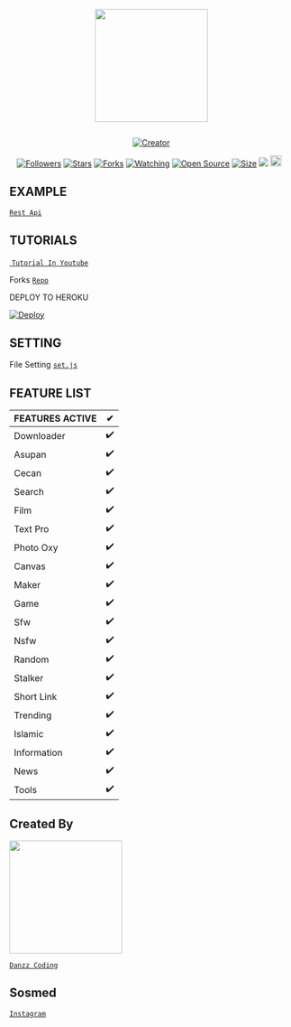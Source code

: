 

<p align="center">
<img src="https://avatars.githubusercontent.com/FxyyCx" width="200" height="200"/>
</p>
<p align="center">
  <a href="#"><img src="http://readme-typing-svg.herokuapp.com?color=00FFFF&center=true&vCenter=true&multiline=false&lines=Welcome+To+My+Rest+Api" alt="">
</p>
<p align="center">
<a href="#"><img title="Creator" src="https://img.shields.io/badge/Creator-DanzzCoding-red.svg?style=for-the-badge&logo=github"></a>
</p>
<p align="center">
<a href="https://github.com/FxyyCx?tab=followers"><img title="Followers" src="https://img.shields.io/github/followers/FxyyCx?color=green&style=flat-square"></a>
<a href="https://github.com/FxyyCx/api-fxyy/stargazers/"><img title="Stars" src="https://img.shields.io/github/stars/FxyyCx/api-fxyy?color=white&style=flat-square"></a>
<a href="https://github.com/FxyyCx/api-fxyy/network/members"><img title="Forks" src="https://img.shields.io/github/forks/FxyyCx/api-fxyy?color=yellow&style=flat-square"></a>
<a href="https://github.com/FxyyCx/api-fxyy/watchers"><img title="Watching" src="https://img.shields.io/github/watchers/FxyyCx/api-fxyy?label=Watchers&color=red&style=flat-square"></a>
<a href="https://github.com/FxyyCx/api-fxyy"><img title="Open Source" src="https://badges.frapsoft.com/os/v2/open-source.svg?v=103"></a>
<a href="https://github.com/FxyyCx/api-fxyy/"><img title="Size" src="https://img.shields.io/github/repo-size/Danzzxcodes/danzz-api?style=flat-square&color=darkred"></a>
<a href="https://hits.seeyoufarm.com"><img src="https://hits.seeyoufarm.com/api/count/incr/badge.svg?url=https%3A%2F%2Fgithub.com%2FFxyyCx%2Fdanzz-api%2Fhit-counter&count_bg=%2379C83D&title_bg=%23555555&icon=probot.svg&icon_color=%2304FF00&title=hits&edge_flat=false"/></a>
<a href="https://github.com/FxyyCx/api-fxyy/graphs/commit-activity"><img height="20" src="https://img.shields.io/badge/Maintained-No-red.svg"></a>&nbsp;&nbsp;
</p>

## EXAMPLE
[`Rest Api`]()<br>

## TUTORIALS

<a href="https://youtu.be/ZQE_C-TONAg"><img src="https://img.youtube.com/vi/ZQE_C-TONAg/sddefault.jpg" alt="">
 [`Tutorial In Youtube`](https://youtu.be/ZQE_C-TONAg)<br>


Forks
 [`Repo`](https://github.com/FxyyCx/api-fxyy/fork)<br>

DEPLOY TO HEROKU

[![Deploy](https://www.herokucdn.com/deploy/button.svg)](https://heroku.com/)

## SETTING 
File Setting [`set.js`](https://github.com/FxyyCx/api-fxyy/edit/main/set.js)<br>

## FEATURE LIST

| FEATURES ACTIVE |✔|
| ------------- | ------------- |
| Downloader |✔️|
| Asupan  |✔️|
| Cecan  |✔️|
| Search  |✔️|
| Film  |✔️|
| Text Pro  |✔️|
| Photo Oxy  |✔️|
| Canvas  |✔️|
| Maker  |✔️|
| Game  |✔️|
| Sfw  |✔️|
| Nsfw  |✔️|
| Random  |✔️|
| Stalker |✔️|
| Short Link  |✔️|
| Trending  |✔️|
| Islamic  |✔️|
| Information  |✔️|
| News  |✔️|
| Tools  |✔️|

## Created By

<img src="https://avatars.githubusercontent.com/FxyyCx" width="200" height="200">

[`Danzz Coding`](https://github.com/FxyyCx)<br>

## Sosmed

[`Instagram`](https://instagram.com/cdefxyy)<br>

